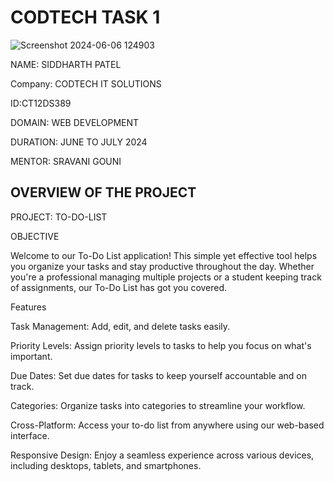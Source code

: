 # CODTECH TASK 1
![Screenshot 2024-06-06 124903](https://github.com/SSid-2314/CODTECH_TASK-1/assets/118728051/b03cd987-225b-4a65-b4aa-fc084fe7c70c)

NAME: SIDDHARTH PATEL

Company: CODTECH IT SOLUTIONS

ID:CT12DS389

DOMAIN: WEB DEVELOPMENT

DURATION: JUNE TO JULY 2024

MENTOR: SRAVANI GOUNI

## OVERVIEW OF THE PROJECT

  PROJECT: TO-DO-LIST

  OBJECTIVE
  
  Welcome to our To-Do List application! This simple yet effective tool helps you organize your tasks and stay productive throughout the day. Whether you're a professional managing multiple projects or a student keeping track of assignments, our To-Do List has got you covered.

  Features
  
  Task Management: Add, edit, and delete tasks easily.
  
  Priority Levels: Assign priority levels to tasks to help you focus on what's important.
 
  Due Dates: Set due dates for tasks to keep yourself accountable and on track.
 
  Categories: Organize tasks into categories to streamline your workflow.
  
Cross-Platform: Access your to-do list from anywhere using our web-based interface.

Responsive Design: Enjoy a seamless experience across various devices, including desktops, tablets, and smartphones.

